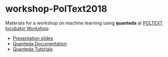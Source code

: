 # workshop-PolText2018

Materials for a workshop on machine learning using **quanteda** at [POLTEXT Incubator Workshop](http://qta.tk.mta.hu/en/poltext-2018):

- [Presentation slides](https://cdn.rawgit.com/koheiw/workshop-PolText2018/master/slides.html)
- [Quanteda Documentation](https://docs.quanteda.io)
- [Quanteda Tutorials](https://tutorials.quanteda.io)